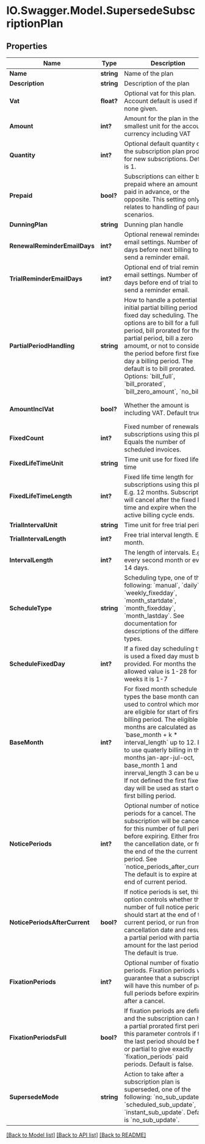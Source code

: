 # IO.Swagger.Model.SupersedeSubscriptionPlan
## Properties

Name | Type | Description | Notes
------------ | ------------- | ------------- | -------------
**Name** | **string** | Name of the plan | 
**Description** | **string** | Description of the plan | [optional] 
**Vat** | **float?** | Optional vat for this plan. Account default is used if none given. | [optional] 
**Amount** | **int?** | Amount for the plan in the smallest unit for the account currency including VAT | 
**Quantity** | **int?** | Optional default quantity of the subscription plan product for new subscriptions. Default is 1. | [optional] 
**Prepaid** | **bool?** | Subscriptions can either be prepaid where an amount is paid in advance, or the opposite. This setting only relates to handling of pause scenarios. | [default to false]
**DunningPlan** | **string** | Dunning plan handle | [optional] 
**RenewalReminderEmailDays** | **int?** | Optional renewal reminder email settings. Number of days before next billing to send a reminder email. | [optional] 
**TrialReminderEmailDays** | **int?** | Optional end of trial reminder email settings. Number of days before end of trial to send a reminder email. | [optional] 
**PartialPeriodHandling** | **string** | How to handle a potential initial partial billing period for fixed day scheduling. The options are to bill for a full period, bill prorated for the partial period, bill a zero amoumt, or not to consider the period before first fixed day a billing period. The default is to bill prorated. Options: &#x60;bill_full&#x60;, &#x60;bill_prorated&#x60;, &#x60;bill_zero_amount&#x60;, &#x60;no_bill&#x60;. | [optional] 
**AmountInclVat** | **bool?** | Whether the amount is including VAT. Default true. | [optional] [default to false]
**FixedCount** | **int?** | Fixed number of renewals for subscriptions using this plan. Equals the number of scheduled invoices. | [optional] 
**FixedLifeTimeUnit** | **string** | Time unit use for fixed life time | [optional] 
**FixedLifeTimeLength** | **int?** | Fixed life time length for subscriptions using this plan. E.g. 12 months. Subscriptions will cancel after the fixed life time and expire when the active billing cycle ends. | [optional] 
**TrialIntervalUnit** | **string** | Time unit for free trial period | [optional] 
**TrialIntervalLength** | **int?** | Free trial interval length. E.g. 1 month. | [optional] 
**IntervalLength** | **int?** | The length of intervals. E.g. every second month or every 14 days. | 
**ScheduleType** | **string** | Scheduling type, one of the following: &#x60;manual&#x60;, &#x60;daily&#x60;, &#x60;weekly_fixedday&#x60;, &#x60;month_startdate&#x60;, &#x60;month_fixedday&#x60;, &#x60;month_lastday&#x60;. See documentation for descriptions of the different types. | 
**ScheduleFixedDay** | **int?** | If a fixed day scheduling type is used a fixed day must be provided. For months the allowed value is 1-28 for weeks it is 1-7 | [optional] 
**BaseMonth** | **int?** | For fixed month schedule types the base month can be used to control which months are eligible for start of first billing period. The eligible months are calculated as &#x60;base_month + k * interval_length&#x60; up to 12. E.g. to use quaterly billing in the months jan-apr-jul-oct, base_month 1 and inrerval_length 3 can be used. If not defined the first fixed day will be used as start of first billing period. | [optional] 
**NoticePeriods** | **int?** | Optional number of notice periods for a cancel. The subscription will be cancelled for this number of full periods before expiring. Either from the cancellation date, or from the end of the the current period. See &#x60;notice_periods_after_current&#x60;. The default is to expire at the end of current period. | [optional] 
**NoticePeriodsAfterCurrent** | **bool?** | If notice periods is set, this option controls whether the number of full notice periods should start at the end of the current period, or run from cancellation date and result in a partial period with partial amount for the last period. The default is true. | [optional] [default to false]
**FixationPeriods** | **int?** | Optional number of fixation periods. Fixation periods will guarantee that a subscription will have this number of paid full periods before expiring after a cancel. | [optional] 
**FixationPeriodsFull** | **bool?** | If fixation periods are defined, and the subscription can have a partial prorated first period, this parameter controls if the the last period should be full, or partial to give exactly &#x60;fixation_periods&#x60; paid periods. Default is false. | [optional] [default to false]
**SupersedeMode** | **string** | Action to take after a subscription plan is superseded, one of the following: &#x60;no_sub_update&#x60;, &#x60;scheduled_sub_update&#x60;, &#x60;instant_sub_update&#x60;. Default is &#x60;no_sub_update&#x60;. | [optional] 

[[Back to Model list]](../README.md#documentation-for-models) [[Back to API list]](../README.md#documentation-for-api-endpoints) [[Back to README]](../README.md)

